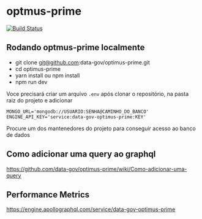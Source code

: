 # optmus-prime
[![Build Status](https://travis-ci.org/data-gov/optimus-prime.svg?branch=master)](https://travis-ci.org/data-gov/optimus-prime)

## Rodando optmus-prime localmente

- git clone git@github.com:data-gov/optimus-prime.git
- cd optimus-prime
- yarn install ou npm install
- npm run dev

Voce precisará criar um arquivo `.env` após clonar o repositório, na pasta raiz do projeto e adicionar
```
MONGO_URL='mongodb://USUARIO:SENHA@CAMINHO_DO_BANCO'
ENGINE_API_KEY='service:data-gov-optimus-prime:KEY'
```
Procure um dos mantenedores do projeto para conseguir acesso ao banco de dados

## Como adicionar uma query ao graphql

https://github.com/data-gov/optimus-prime/wiki/Como-adicionar-uma-query

## Performance Metrics

https://engine.apollographql.com/service/data-gov-optimus-prime
